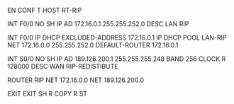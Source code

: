 EN
CONF T
HOST RT-RIP

INT F0/0
NO SH
IP AD 172.16.0.1 255.255.252.0
DESC LAN RIP


INT F0/0
IP DHCP EXCLUDED-ADDRESS 172.16.0.1
IP DHCP POOL LAN-RIP
NET 172.16.0.0 255.255.252.0
DEFAULT-ROUTER 172.16.0.1


INT S0/0
NO SH
IP AD 189.126.200.1 255.255.255.248
BAND 256
CLOCK R 128000
DESC WAN RIP-REDISTIBUTE


ROUTER RIP
NET 172.16.0.0
NET 189.126.200.0

EXIT
EXIT
SH R
COPY R ST